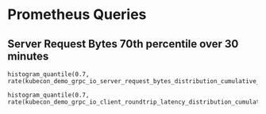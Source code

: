 # Prometheus Queries

## Server Request Bytes 70th percentile over 30 minutes

```
histogram_quantile(0.7, rate(kubecon_demo_grpc_io_server_request_bytes_distribution_cumulative_bucket[30m]))
```

```
histogram_quantile(0.7, rate(kubecon_demo_grpc_io_client_roundtrip_latency_distribution_cumulative_bucket[30m]))
```